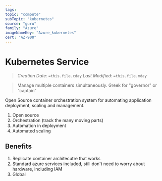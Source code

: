 ```yaml
---
tags:
topic: "compute"
subTopic: "kubernetes"
source: "guru"
family: "Azure"
imageNameKey: "Azure_kubernetes"
cert: "AZ-900"
---
```

# Kubernetes Service
> *Creation Date:* `=this.file.cday`
> *Last Modified:* `=this.file.mday`

> Manage multiple containers simultaneously. Greek for "governor" or "captain"

Open Source container orchestration system for automating application deployment, scaling and management.

1. Open source
2. Orchestration (track the many moving parts)
3. Automation in deployment 
4. Automated scaling

## Benefits

1. Replicate container architecutre that works
2. Standard azure services included, still don't need to worry about hardware, including IAM
3. Global 
